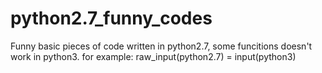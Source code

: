 # python2.7_funny_codes

Funny basic pieces of code written in python2.7, some funcitions doesn't work in python3.
for example:
raw_input(python2.7) = input(python3)
